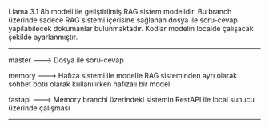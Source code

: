 Llama 3.1 8b modeli ile geliştirilmiş RAG sistem modelidir. Bu branch üzerinde sadece RAG sistemi içerisine sağlanan dosya ile soru-cevap yapılabilecek dokümanlar bulunmaktadır. Kodlar modelin localde çalışacak şekilde ayarlanmıştır. 

------------

master ---> Dosya ile soru-cevap 

memory ---> Hafıza sistemi ile modelle RAG sisteminden ayrı olarak sohbet botu olarak kullanılırken hafızalı bir model

fastapi ---> Memory branchi üzerindeki sistemin RestAPI ile local sunucu üzerinde çalışması

------------


